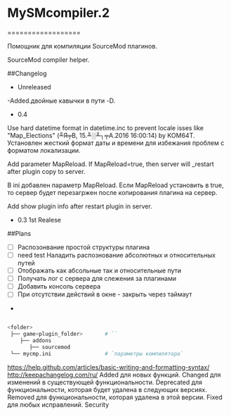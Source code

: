 # MySMcompiler.2
==================

Помощник для компиляции SourceMod плагинов.

SourceMod compiler helper.

##Changelog 
* Unreleased 

-Added.двойные кавычки в пути -D.

 
 * 0.4

Use hard datetime format in datetime.inc to prevent locale isses  like "Map_Elections" (╨Я╤В, 15.╨░╨┐╤А.2016 16:00:14) by KOM64T. 
Установлен жесткий формат даты и времени для избежания проблем с форматом локализации.

Add parameter MapReload. If MapReload=true, then server will _restart after plugin copy to server. 

В ini добавлен параметр MapReload. Если MapReload установить в true, то сервер будет перезагржен после копирования плагина на сервер.  

Add show plugin info after restart plugin in server.

 * 0.3 1st Realese


##Plans

- [ ] Распозонвание простой структуры плагина
- [ ] need test  Наладить распознование абсолютных и относительных путей 
- [ ] Отображать как абсольные так и относительные пути
- [ ] Получать лог с сервера для слежения за плагинами 
- [ ] Добавить консоль сервера
- [ ] При отсутствии действий в окне - закрыть через таймаут
- 

```sh

<folder>
 ├── game<plugin_folder>       # ``
    ├── addons
       ├── sourcemod
 └── mycmp.ini                 # `параметры компилятора`
```
 
https://help.github.com/articles/basic-writing-and-formatting-syntax/
http://keepachangelog.com/ru/
Added для новых функций.
Changed для изменений в существующей функциональности.
Deprecated для функциональности, которая будет удалена в следующих версиях.
Removed для функциональности, которая удалена в этой версии.
Fixed для любых исправлений.
Security 
